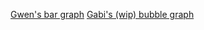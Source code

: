 [Gwen's bar graph](https://jsfiddle.net/gjpoillucci/ppvkgtoL/#&togetherjs=38EgaPk2Qq)
[Gabi's (wip) bubble graph](https://jsfiddle.net/gabikeane/acn5gxL2/#&togetherjs=V61d7d5Hpv)
